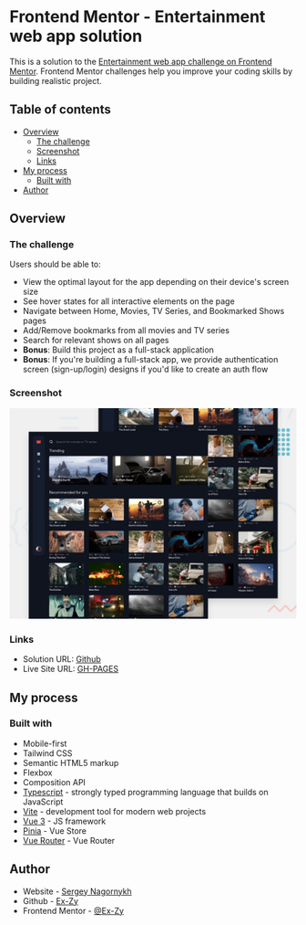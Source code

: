 # Frontend Mentor - Entertainment web app solution

This is a solution to the [Entertainment web app challenge on Frontend Mentor](https://www.frontendmentor.io/challenges/entertainment-web-app-J-UhgAW1X). Frontend Mentor challenges help you improve your coding skills by building realistic project.

## Table of contents

- [Overview](#overview)
  - [The challenge](#the-challenge)
  - [Screenshot](#screenshot)
  - [Links](#links)
- [My process](#my-process)
  - [Built with](#built-with)
- [Author](#author)


## Overview

### The challenge

Users should be able to:

- View the optimal layout for the app depending on their device's screen size
- See hover states for all interactive elements on the page
- Navigate between Home, Movies, TV Series, and Bookmarked Shows pages
- Add/Remove bookmarks from all movies and TV series
- Search for relevant shows on all pages
- **Bonus**: Build this project as a full-stack application
- **Bonus**: If you're building a full-stack app, we provide authentication screen (sign-up/login) designs if you'd like to create an auth flow

### Screenshot

![](./screenshot.jpg)


### Links

- Solution URL: [Github](https://github.com/Ex-Zy/entertainment)
- Live Site URL: [GH-PAGES](https://ex-zy.github.io/entertainment)

## My process

### Built with

- Mobile-first
- Tailwind CSS
- Semantic HTML5 markup
- Flexbox
- Composition API
- [Typescript](https://www.typescriptlang.org/) - strongly typed programming language that builds on JavaScript
- [Vite](https://vitejs.dev/) - development tool for modern web projects
- [Vue 3](https://vuejs.org/) - JS framework
- [Pinia](https://pinia.vuejs.org/) - Vue Store
- [Vue Router](https://router.vuejs.org/) - Vue Router

## Author

- Website - [Sergey Nagornykh](https://nagornykh.me/)
- Github - [Ex-Zy](https://github.com/Ex-Zy)
- Frontend Mentor - [@Ex-Zy](https://www.frontendmentor.io/profile/Ex-Zy)
